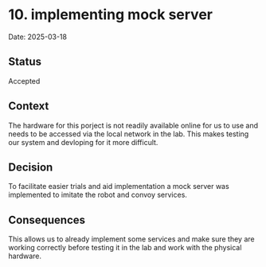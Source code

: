 # 10. implementing mock server

Date: 2025-03-18

## Status

Accepted

## Context

The hardware for this porject is not readily available online for us to use and needs to be accessed via the local network in the lab. This makes testing our system and devloping for it more difficult. 

## Decision

To facilitate easier trials and aid implementation a mock server was implemented to imitate the robot and convoy services. 

## Consequences

This allows us to already implement some services and make sure they are working correctly before testing it in the lab and work with the physical hardware.
